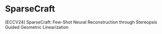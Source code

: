 # SparseCraft
[ECCV24] SparseCraft: Few-Shot Neural Reconstruction through Stereopsis Guided Geometric Linearization
